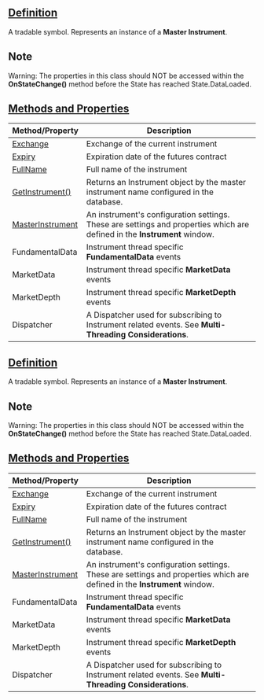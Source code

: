 ## [Definition](https://developer.ninjatrader.com/docs/desktop/instrument\#definition)

A tradable symbol. Represents an instance of a **Master Instrument**.

## Note

Warning: The properties in this class should NOT be accessed within the **OnStateChange()** method before the State has reached State.DataLoaded.

## [Methods and Properties](https://developer.ninjatrader.com/docs/desktop/instrument\#methods-and-properties)

| Method/Property | Description |
| --- | --- |
| [Exchange](https://developer.ninjatrader.com/docs/desktop/exchange) | Exchange of the current instrument |
| [Expiry](https://developer.ninjatrader.com/docs/desktop/expiry) | Expiration date of the futures contract |
| [FullName](https://developer.ninjatrader.com/docs/desktop/fullname) | Full name of the instrument |
| [GetInstrument()](https://developer.ninjatrader.com/docs/desktop/getinstrument) | Returns an Instrument object by the master instrument name configured in the database. |
| [MasterInstrument](https://developer.ninjatrader.com/docs/desktop/masterinstrument) | An instrument's configuration settings. These are settings and properties which are defined in the **Instrument** window. |
| FundamentalData | Instrument thread specific **FundamentalData** events |
| MarketData | Instrument thread specific **MarketData** events |
| MarketDepth | Instrument thread specific **MarketDepth** events |
| Dispatcher | A Dispatcher used for subscribing to Instrument related events. See **Multi-Threading Considerations**. |

## [Definition](https://developer.ninjatrader.com/docs/desktop/instrument\#definition)

A tradable symbol. Represents an instance of a **Master Instrument**.

## Note

Warning: The properties in this class should NOT be accessed within the **OnStateChange()** method before the State has reached State.DataLoaded.

## [Methods and Properties](https://developer.ninjatrader.com/docs/desktop/instrument\#methods-and-properties)

| Method/Property | Description |
| --- | --- |
| [Exchange](https://developer.ninjatrader.com/docs/desktop/exchange) | Exchange of the current instrument |
| [Expiry](https://developer.ninjatrader.com/docs/desktop/expiry) | Expiration date of the futures contract |
| [FullName](https://developer.ninjatrader.com/docs/desktop/fullname) | Full name of the instrument |
| [GetInstrument()](https://developer.ninjatrader.com/docs/desktop/getinstrument) | Returns an Instrument object by the master instrument name configured in the database. |
| [MasterInstrument](https://developer.ninjatrader.com/docs/desktop/masterinstrument) | An instrument's configuration settings. These are settings and properties which are defined in the **Instrument** window. |
| FundamentalData | Instrument thread specific **FundamentalData** events |
| MarketData | Instrument thread specific **MarketData** events |
| MarketDepth | Instrument thread specific **MarketDepth** events |
| Dispatcher | A Dispatcher used for subscribing to Instrument related events. See **Multi-Threading Considerations**. |